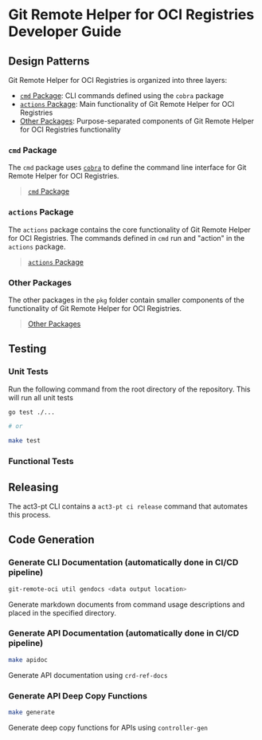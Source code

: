# Git Remote Helper for OCI Registries Developer Guide

## Design Patterns

Git Remote Helper for OCI Registries is organized into three layers:

- [`cmd` Package](#cmd-package): CLI commands defined using the `cobra` package
- [`actions` Package](#actions-package): Main functionality of Git Remote Helper for OCI Registries
- [Other Packages](#other-packages): Purpose-separated components of Git Remote Helper for OCI Registries functionality

### `cmd` Package

The `cmd` package uses [`cobra`](https://pkg.go.dev/github.com/spf13/cobra) to define the command line interface for Git Remote Helper for OCI Registries.

> [`cmd` Package](./../cmd/git-remote-oci/cmd)

### `actions` Package

The `actions` package contains the core functionality of Git Remote Helper for OCI Registries. The commands defined in `cmd` run and "action" in the `actions` package.

> [`actions` Package](./../pkg/actions)

### Other Packages

The other packages in the `pkg` folder contain smaller components of the functionality of Git Remote Helper for OCI Registries.

> [Other Packages](./../pkg)

## Testing

### Unit Tests

Run the following command from the root directory of the repository. This will run all unit tests

```bash
go test ./...

# or

make test
```

### Functional Tests

<!-- Describe how to run functional tests -->

## Releasing

The act3-pt CLI contains a `act3-pt ci release` command that automates this process.

## Code Generation

### Generate CLI Documentation (automatically done in CI/CD pipeline)

```bash
git-remote-oci util gendocs <data output location>
```

Generate markdown documents from command usage descriptions and placed in the specified directory.

### Generate API Documentation (automatically done in CI/CD pipeline)

```bash
make apidoc
```

Generate API documentation using `crd-ref-docs`

### Generate API Deep Copy Functions

```bash
make generate
```

Generate deep copy functions for APIs using `controller-gen`
